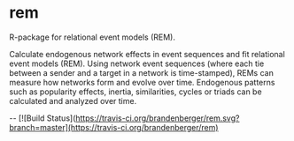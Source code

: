 # rem
R-package for relational event models (REM). 

Calculate endogenous network effects in event sequences and fit relational event models (REM). Using network event sequences (where each tie between a sender and a target in a network is time-stamped), REMs can measure how networks form and evolve over time. Endogenous patterns such as popularity effects, inertia, similarities, cycles or triads can be calculated and analyzed over time.

--
[![Build Status](https://travis-ci.org/brandenberger/rem.svg?branch=master](https://travis-ci.org/brandenberger/rem)
